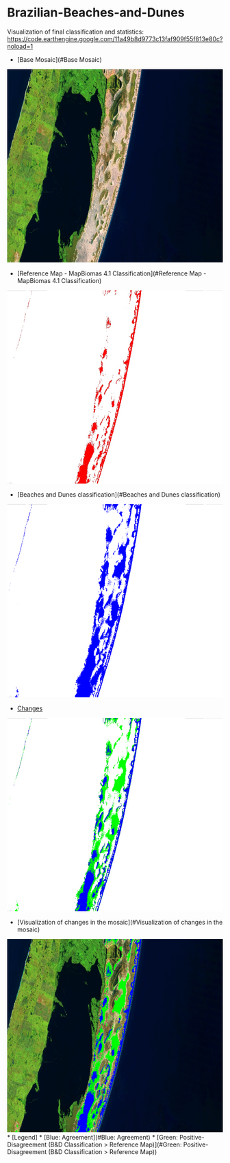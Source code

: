 # Brazilian-Beaches-and-Dunes

Visualization of final classification and statistics: https://code.earthengine.google.com/11a49b8d9773c13faf909f55f813e80c?noload=1

* [Base Mosaic](#Base Mosaic)
<img src="/images/cropbaseMosaic.png" width="774" height="450">

* [Reference Map - MapBiomas 4.1 Classification](#Reference Map - MapBiomas 4.1 Classification)

<img src="/images/cropReferenceMap.png" width="774" height="450">

* [Beaches and Dunes classification](#Beaches and Dunes classification)

<img src="/images/cropBandD_classification.png" width="774" height="450">

* [Changes](#Changes)

<img src="/images/cropchanges.png" width="774" height="450">

* [Visualization of changes in the mosaic](#Visualization of changes in the mosaic)

<img src="/images/cropmosaicChanges.png" width="774" height="450">
  * [Legend]
     * [Blue:  Agreement](#Blue:  Agreement)
     * [Green: Positive-Disagreement (B&D Classification  > Reference Map)](#Green: Positive-Disagreement (B&D Classification  > Reference Map))





